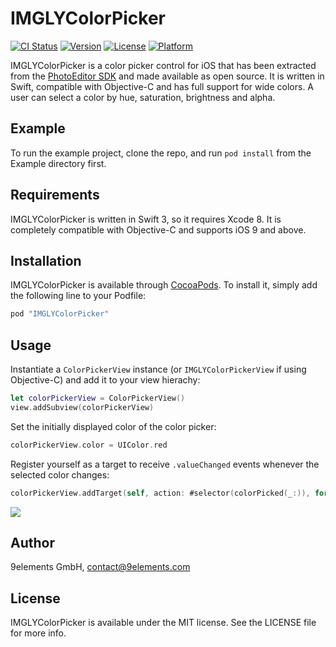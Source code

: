 # IMGLYColorPicker

[![CI Status](http://img.shields.io/travis/imgly/IMGLYColorPicker.svg?style=flat)](https://travis-ci.org/imgly/IMGLYColorPicker)
[![Version](https://img.shields.io/cocoapods/v/IMGLYColorPicker.svg?style=flat)](http://cocoapods.org/pods/IMGLYColorPicker)
[![License](https://img.shields.io/cocoapods/l/IMGLYColorPicker.svg?style=flat)](http://cocoapods.org/pods/IMGLYColorPicker)
[![Platform](https://img.shields.io/cocoapods/p/IMGLYColorPicker.svg?style=flat)](http://cocoapods.org/pods/IMGLYColorPicker)

IMGLYColorPicker is a color picker control for iOS that has been extracted from
the [PhotoEditor SDK](https://www.photoeditorsdk.com/?utm_campaign=Projects&utm_source=Github&utm_medium=Side_Projects&utm_content=IMGLYColorPicker&utm_term=iOS) and made available as open source.
It is written in Swift, compatible with Objective-C and has full support for wide colors.
A user can select a color by hue, saturation, brightness and alpha.

## Example

To run the example project, clone the repo, and run `pod install` from the Example directory first.

## Requirements

IMGLYColorPicker is written in Swift 3, so it requires Xcode 8. It is completely compatible with Objective-C and supports iOS 9 and above.

## Installation

IMGLYColorPicker is available through [CocoaPods](http://cocoapods.org). To install
it, simply add the following line to your Podfile:

```ruby
pod "IMGLYColorPicker"
```

## Usage

Instantiate a `ColorPickerView` instance (or `IMGLYColorPickerView` if using Objective-C) and add it to your view hierachy:

```swift
let colorPickerView = ColorPickerView()
view.addSubview(colorPickerView)
```

Set the initially displayed color of the color picker:

```swift
colorPickerView.color = UIColor.red
```

Register yourself as a target to receive `.valueChanged` events whenever the selected color changes:

```swift
colorPickerView.addTarget(self, action: #selector(colorPicked(_:)), for: .valueChanged)
```

![](./screenshot.png)

## Author

9elements GmbH, contact@9elements.com

## License

IMGLYColorPicker is available under the MIT license. See the LICENSE file for more info.
